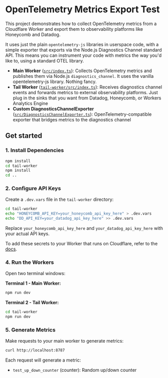 # OpenTelemetry Metrics Export Test

This project demonstrates how to collect OpenTelemetry metrics from a Cloudflare Worker and export them to observability platforms like Honeycomb and Datadog.

It uses just the plain `opentelemetry-js` libraries in userspace code, with a simple exporter that exports via the Node.js Diagnostics Channel standard API. This means you can instrument your code with metrics the way you'd like to, using a standard OTEL library.

- **Main Worker** ([`src/index.ts`](https://github.com/irvinebroque/otel-metrics-export-test/blob/main/src/index.ts)): Collects OpenTelemetry metrics and publishes them via Node.js `diagnostics_channel`. It uses the vanilla opentelemetry-js library. Nothing fancy.
- **Tail Worker** ([`tail-worker/src/index.ts`](https://github.com/irvinebroque/otel-metrics-export-test/blob/main/tail-worker/src/index.ts)): Receives diagnostics channel events and forwards metrics to external observability platforms. Just plug in the sinks that you want from Datadog, Honeycomb, or Workers Analytics Engine
- **Custom DiagnosticsChannelExporter** ([`src/DiagnosticsChannelExporter.ts`](https://github.com/irvinebroque/otel-metrics-export-test/blob/main/src/DiagnosticsChannelExporter.ts)): OpenTelemetry-compatible exporter that bridges metrics to the diagnostics channel

## Get started

### 1. Install Dependencies

```bash
npm install
cd tail-worker
npm install
cd ..
```

### 2. Configure API Keys

Create a `.dev.vars` file in the `tail-worker` directory:

```bash
cd tail-worker
echo "HONEYCOMB_API_KEY=your_honeycomb_api_key_here" > .dev.vars
echo "DD_API_KEY=your_datadog_api_key_here" >> .dev.vars
```

Replace `your_honeycomb_api_key_here` and `your_datadog_api_key_here` with your actual API keys.

To add these secrets to your Worker that runs on Cloudflare, refer to the [docs](https://developers.cloudflare.com/workers/configuration/secrets/).

### 4. Run the Workers

Open two terminal windows:

**Terminal 1 - Main Worker:**
```bash
npm run dev
```

**Terminal 2 - Tail Worker:**
```bash
cd tail-worker
npm run dev
```

### 5. Generate Metrics

Make requests to your main worker to generate metrics:

```bash
curl http://localhost:8787
```

Each request will generate a metric:

- `test_up_down_counter` (counter): Random up/down counter